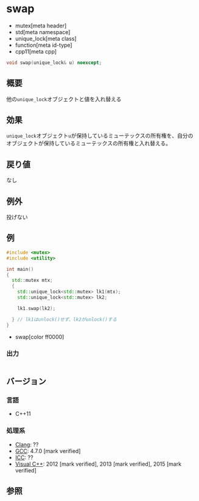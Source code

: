 # swap
* mutex[meta header]
* std[meta namespace]
* unique_lock[meta class]
* function[meta id-type]
* cpp11[meta cpp]

```cpp
void swap(unique_lock& u) noexcept;
```

## 概要
他の`unique_lock`オブジェクトと値を入れ替える


## 効果
`unique_lock`オブジェクト`u`が保持しているミューテックスの所有権を、自分のオブジェクトが保持しているミューテックスの所有権と入れ替える。


## 戻り値
なし


## 例外
投げない


## 例
```cpp example
#include <mutex>
#include <utility>

int main()
{
  std::mutex mtx;
  {
    std::unique_lock<std::mutex> lk1(mtx);
    std::unique_lock<std::mutex> lk2;

    lk1.swap(lk2);

  } // lk1はunlock()せず、lk2がunlock()する
}
```
* swap[color ff0000]

### 出力
```
```

## バージョン
### 言語
- C++11

### 処理系
- [Clang](/implementation.md#clang): ??
- [GCC](/implementation.md#gcc): 4.7.0 [mark verified]
- [ICC](/implementation.md#icc): ??
- [Visual C++](/implementation.md#visual_cpp): 2012 [mark verified], 2013 [mark verified], 2015 [mark verified]


## 参照


